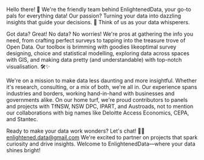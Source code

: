 Hello there! 👋 We're the friendly team behind EnlightenedData, your go-to pals for everything data! Our passion? Turning your data into dazzling insights that guide your decisions. 🌟 Think of us as your data whisperers.

Got data? Great! No data? No worries! We're pros at gathering the info you need, from crafting perfect surveys to tapping into the treasure trove of Open Data. Our toolbox is brimming with goodies likeoptimal survey designing, choice and statistical modelling, exploring data across spaces with GIS, and making data pretty (and understandable) with top-notch visualisation. 🛠️✨

We're on a mission to make data less daunting and more insightful. Whether it's research, consulting, or a mix of both, we're all in. Our experience spans industries and borders, working hand-in-hand with businesses and governments alike. On our home turf, we're proud contributors to panels and projects with TfNSW, NSW DPC, IPART, and Austroads, not to mention our collaborations with big names like Deloitte Access Economics, CEPA, and Stantec.

Ready to make your data work wonders? Let's chat! 💬💖 enlightened.data@gmail.com
We're excited to partner on projects that spark curiosity and drive insights. Welcome to EnlightenedData—where your data shines bright!

<!---
EnlightenedData/EnlightenedData is a ✨ special ✨ repository because its `README.md` (this file) appears on your GitHub profile.
You can click the Preview link to take a look at your changes.
--->
